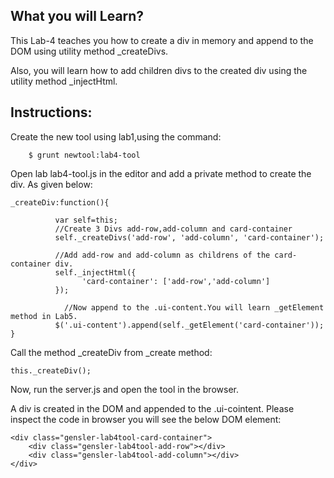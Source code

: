 ## What you will Learn?

This Lab-4 teaches you how to create a div in memory and append to the DOM using utility method _createDivs.

Also, you will learn how to add children divs to the created div using the utility method _injectHtml.


## Instructions:

 Create the new tool using lab1,using the command:

 		$ grunt newtool:lab4-tool


Open lab lab4-tool.js in the editor and add a private method to create the div. As given below:

	_createDiv:function(){
            
              var self=this;
              //Create 3 Divs add-row,add-column and card-container
              self._createDivs('add-row', 'add-column', 'card-container');

              //Add add-row and add-column as childrens of the card-container div.
              self._injectHtml({
                    'card-container': ['add-row','add-column']
              });
              
	      		//Now append to the .ui-content.You will learn _getElement method in Lab5.
              $('.ui-content').append(self._getElement('card-container')); 
	}
 
 Call the method _createDiv from _create method:

 	this._createDiv();

 Now, run the server.js and open the tool in the browser.


 A div is created in the DOM and appended to the .ui-cointent. Please inspect the code in browser you will see the below DOM element:

 	<div class="gensler-lab4tool-card-container">
 		<div class="gensler-lab4tool-add-row"></div>
 		<div class="gensler-lab4tool-add-column"></div>
 	</div>




 
